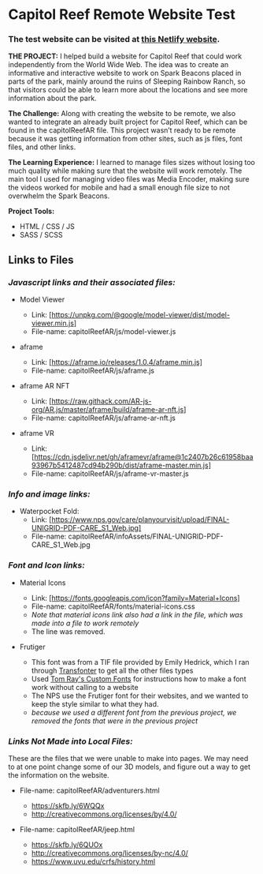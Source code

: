 # Capitol Reef Remote Website Test

### The test website can be visited at [this Netlify website](https://capitolreef-remotetest.netlify.app/index.html).

**THE PROJECT:** I helped build a website for Capitol Reef that could work independently from the World Wide Web. The idea was to create an informative and interactive website to work on Spark Beacons placed in parts of the park, mainly around the ruins of Sleeping Rainbow Ranch, so that visitors could be able to learn more about the locations and see more information about the park.  

**The Challenge:** Along with creating the website to be remote, we also wanted to integrate an already built project for Capitol Reef, which can be found in the capitolReefAR file. This project wasn’t ready to be remote because it was getting information from other sites, such as js files, font files, and other links. 

**The Learning Experience:** I learned to manage files sizes without losing too much quality while making sure that the website will work remotely. The main tool I used for managing video files was Media Encoder, making sure the videos worked for mobile and had a small enough file size to not overwhelm the Spark Beacons. 

**Project Tools:**
- HTML / CSS / JS
- SASS / SCSS

## Links to Files

### _Javascript links and their associated files:_

- Model Viewer

  - Link: [https://unpkg.com/@google/model-viewer/dist/model-viewer.min.js]
  - File-name: capitolReefAR/js/model-viewer.js

- aframe

  - Link: [https://aframe.io/releases/1.0.4/aframe.min.js]
  - File-name: capitolReefAR/js/aframe.js

- aframe AR NFT

  - Link: [https://raw.githack.com/AR-js-org/AR.js/master/aframe/build/aframe-ar-nft.js]
  - File-name: capitolReefAR/js/aframe-ar-nft.js

- aframe VR
  - Link: [https://cdn.jsdelivr.net/gh/aframevr/aframe@1c2407b26c61958baa93967b5412487cd94b290b/dist/aframe-master.min.js]
  - File-name: capitolReefAR/js/aframe-vr-master.js

### _Info and image links:_

- Waterpocket Fold:
  - Link: [https://www.nps.gov/care/planyourvisit/upload/FINAL-UNIGRID-PDF-CARE_S1_Web.jpg]
  - File-name: capitolReefAR/infoAssets/FINAL-UNIGRID-PDF-CARE_S1_Web.jpg

### _Font and Icon links:_

- Material Icons

  - Link: [https://fonts.googleapis.com/icon?family=Material+Icons]
  - File-name: capitolReefAR/fonts/material-icons.css
  - _Note that material icons link also had a link in the file, which was made into a file to work remotely_
  - The line <link rel="preconnect" href="https://fonts.gstatic.com"> was removed. 
- Frutiger
  - This font was from a TIF file provided by Emily Hedrick, which I ran through [Transfonter](https://transfonter.org/) to get all the other files types
  - Used [Tom Ray's Custom Fonts](https://scalablecss.com/setup-custom-fonts-with-font-face/) for instructions how to make a font work without calling to a website
  - The NPS use the Frutiger font for their websites, and we wanted to keep the style similar to what they had.
  - _because we used a different font from the previous project, we removed the fonts that were in the previous project_

### _Links Not Made into Local Files:_

These are the files that we were unable to make into pages. We may need to at one point change some of our 3D models, and figure out a way to get the information on the website. 

- File-name: capitolReefAR/adventurers.html
    - https://skfb.ly/6WQQx
    - http://creativecommons.org/licenses/by/4.0/

- File-name: capitolReefAR/jeep.html
    - https://skfb.ly/6QUOx
    - http://creativecommons.org/licenses/by-nc/4.0/
    - https://www.uvu.edu/crfs/history.html 


